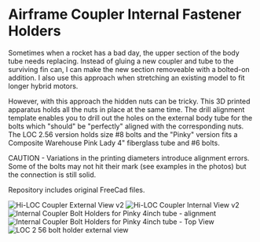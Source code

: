 # Airframe Coupler Internal Fastener Holders


Sometimes when a rocket has a bad day, the upper section of the body tube needs replacing. Instead of gluing a new coupler and tube to the surviving fin can, I can make the new section removeable with a bolted-on addition. I also use this approach when stretching an existing model to fit longer hybrid motors.

However, with this approach the hidden nuts can be tricky. This 3D printed apparatus holds all the nuts in place at the same time. The drill alignment template enables you to drill out the holes on the external body tube for the bolts which "should" be "perfectly" aligned with the corresponding nuts. The LOC 2.56 version holds size #8 bolts and the "Pinky" version fits a Composite Warehouse Pink Lady 4" fiberglass tube and #6 bolts. 

CAUTION - Variations in the printing diameters introduce alignment errors. Some of the bolts may not hit their mark (see examples in the photos) but the connection is still solid.

Repository includes original FreeCad files. 




![Hi-LOC Coupler External View v2](https://github.com/user-attachments/assets/d43a09b7-3dca-4452-83d3-d3c3a92fb6db)
![Hi-LOC Coupler Internal View v2](https://github.com/user-attachments/assets/9af4944e-40a4-4328-8c91-5f1ab8d593c7)
![Internal Coupler Bolt Holders for Pinky 4inch tube - alignment](https://github.com/user-attachments/assets/9834cba7-6e41-4e4d-b1a0-3beff9d38b4b)
![Internal Coupler Bolt Holders for Pinky 4inch tube - Top View](https://github.com/user-attachments/assets/abb681d0-3793-4c91-917a-b36f8ea47bd3)
![LOC 2 56 bolt holder external view](https://github.com/user-attachments/assets/774a83b4-469f-4f39-a0fc-57d076a6102b)
